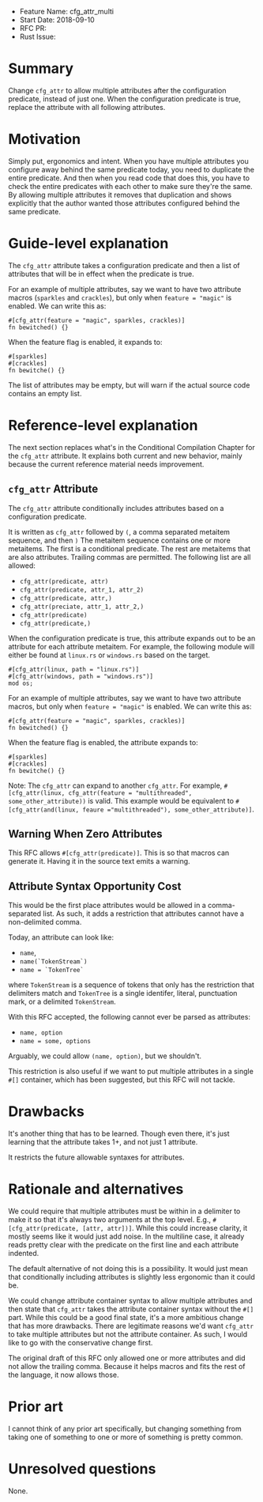 - Feature Name: cfg_attr_multi
- Start Date: 2018-09-10
- RFC PR: 
- Rust Issue: 

# Summary
[summary]: #summary

Change `cfg_attr` to allow multiple attributes after the configuration
predicate, instead of just one. When the configuration predicate is true,
replace the attribute with all following attributes.

# Motivation
[motivation]: #motivation

Simply put, ergonomics and intent. When you have multiple attributes you
configure away behind the same predicate today, you need to duplicate the entire
predicate. And then when you read code that does this, you have to check the
entire predicates with each other to make sure they're the same. By allowing
multiple attributes it removes that duplication and shows explicitly that the
author wanted those attributes configured behind the same predicate.

# Guide-level explanation
[guide-level-explanation]: #guide-level-explanation

The `cfg_attr` attribute takes a configuration predicate and then a list of
attributes that will be in effect when the predicate is true.

For an example of multiple attributes, say we want to have two attribute macros
(`sparkles` and `crackles`), but only when `feature = "magic"` is enabled. We
can write this as:

```rust,igore
#[cfg_attr(feature = "magic", sparkles, crackles)]
fn bewitched() {}
```

When the feature flag is enabled, it expands to:

```rust,ignore
#[sparkles]
#[crackles]
fn bewitche() {}
```

The list of attributes may be empty, but will warn if the actual source code
contains an empty list.

# Reference-level explanation
[reference-level-explanation]: #reference-level-explanation

The next section replaces what's in the Conditional Compilation Chapter for the
`cfg_attr` attribute. It explains both current and new behavior, mainly because
the current reference material needs improvement.

## `cfg_attr` Attribute

The `cfg_attr` attribute conditionally includes attributes based on a
configuration predicate. 

It is written as `cfg_attr` followed by `(`, a comma separated metaitem
sequence, and then `)` The metaitem sequence contains one or more metaitems.
The first is a conditional predicate. The rest are metaitems that are also
attributes. Trailing commas are permitted. The following list are all allowed:

* `cfg_attr(predicate, attr)`
* `cfg_attr(predicate, attr_1, attr_2)`
* `cfg_attr(predicate, attr,)`
* `cfg_attr(preciate, attr_1, attr_2,)`
* `cfg_attr(predicate)`
* `cfg_attr(predicate,)`

When the configuration predicate is true, this attribute expands out to be an
attribute for each attribute metaitem. For example, the following module will
either be found at `linux.rs` or `windows.rs` based on the target.

```rust,ignore
#[cfg_attr(linux, path = "linux.rs")]
#[cfg_attr(windows, path = "windows.rs")]
mod os;
```

For an example of multiple attributes, say we want to have two attribute macros,
but only when `feature = "magic"` is enabled. We can write this as:

```rust,igore
#[cfg_attr(feature = "magic", sparkles, crackles)]
fn bewitched() {}
```

When the feature flag is enabled, the attribute expands to:

```rust,ignore
#[sparkles]
#[crackles]
fn bewitche() {}
```

Note: The `cfg_attr` can expand to another `cfg_attr`. For example,
`#[cfg_attr(linux, cfg_attr(feature = "multithreaded", some_other_attribute))`
is valid. This example would be equivalent to
`#[cfg_attr(and(linux, feaure ="multithreaded"), some_other_attribute)]`.

## Warning When Zero Attributes

This RFC allows `#[cfg_attr(predicate)]`. This is so that macros can generate
it. Having it in the source text emits a warning.

## Attribute Syntax Opportunity Cost

This would be the first place attributes would be allowed in a comma-separated
list. As such, it adds a restriction that attributes cannot have a non-delimited
comma.

Today, an attribute can look like:

* `name`,
* ``name(`TokenStream`)``
* ``name = `TokenTree` ``

where `TokenStream` is a sequence of tokens that only has the restriction that
delimiters match and `TokenTree` is a single identifer, literal, punctuation
mark, or a delimited `TokenStream`.

With this RFC accepted, the following cannot ever be parsed as attributes:

* `name, option`
* `name = some, options`

Arguably, we could allow `(name, option)`, but we shouldn't.

This restriction is also useful if we want to put multiple attributes in a
single `#[]` container, which has been suggested, but this RFC will not tackle.

# Drawbacks
[drawbacks]: #drawbacks

It's another thing that has to be learned. Though even there, it's just learning
that the attribute takes 1+, and not just 1 attribute.

It restricts the future allowable syntaxes for attributes.

# Rationale and alternatives
[rationale-and-alternatives]: #rationale-and-alternatives

We could require that multiple attributes must be within in a delimiter to make
it so that it's always two arguments at the top level. E.g.,
`#[cfg_attr(predicate, [attr, attr])]`. While this could increase clarity, it
mostly seems like it would just add noise. In the multiline case, it already
reads pretty clear with the predicate on the first line and each attribute
indented.

The default alternative of not doing this is a possibility. It would just mean
that conditionally including attributes is slightly less ergonomic than it
could be.

We could change attribute container syntax to allow multiple attributes and then
state that `cfg_attr` takes the attribute container syntax without the `#[]`
part. While this could be a good final state, it's a more ambitious change that
has more drawbacks. There are legitimate reasons we'd want `cfg_attr` to take
multiple attributes but not the attribute container. As such, I would like to
go with the conservative change first.

The original draft of this RFC only allowed one or more attributes and did not
allow the trailing comma. Because it helps macros and fits the rest of the
language, it now allows those.

# Prior art
[prior-art]: #prior-art

I cannot think of any prior art specifically, but changing something from taking
one of something to one or more of something is pretty common.

# Unresolved questions
[unresolved-questions]: #unresolved-questions

None.
